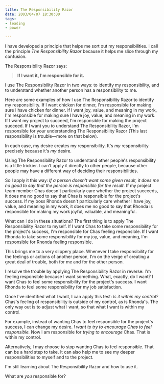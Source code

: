 ```yaml
--- 
title: The Responsibility Razor
date: 2003/04/07 18:30:00
tags: 
- leading
- power

---
```


<p> I have developed a principle that helps me sort out my responsibilities. I call the principle <em>The Responsibility Razor</em> because it helps me slice through my confusion. </p>
<p> The Responsibility Razor says: </p>
<blockquote>
<p>
<strong>If I want it, I'm responsible for it.</strong>
</p>
</blockquote>
<p> I use The Responsibility Razor in two ways: to identify my responsibility, and to understand whether another person has a responsibility to me. </p>
<p> Here are some examples of how I use The Responsibility Razor to identify my responsibility. If I want chicken for dinner, I'm responsible for making sure I have chicken for dinner. If I want joy, value, and meaning in my work, I'm responsible for making sure I have joy, value, and meaning in my work. If I want my project to succeed, I'm responsible for making the project succeed. If I want you to understand The Responsibility Razor, I'm responsible for your understanding The Responsibility Razor (This last responsibility is trouble—more on that below). </p>
<p> In each case, my desire creates my responsibility. It's <em>my</em> responsibility precisely because it's <em>my</em> desire. </p>
<p> Using The Responsibility Razor to understand other people's responsibility is a little trickier. I can't apply it directly to other people, because other people may have a different way of deciding their responsibilities. </p>
<p> So I apply it this way: <em>If a person doesn't want some given result, it does me no good to say that the person is responsible for the result.</em> If my project team member Chas doesn't particularly care whether the project succeeds, it does me no good to say that Chas is responsible for the project's success. If my boss Rhonda doesn't particularly care whether I have joy, value, and meaning in my work, it does me no good to say that Rhonda is responsible for making my work joyful, valuable, and meaningful. </p>
<p> What can I do in these situations? The first thing is to apply The Responsibility Razor to myself. If I want Chas to take some responsibility for the project's success, I'm responsible for Chas feeling responsible. If I want Rhonda to take some responsibility for my joy, value, and meaning, I'm responsible for Rhonda feeling responsible. </p>
<p> This brings me to a very slippery place. Whenever I take responsibility for the feelings or actions of another person, I'm on the verge of creating a great deal of trouble, both for me and for the other person. </p>
<p> I resolve the trouble by applying The Responsibility Razor in reverse: I'm feeling responsible because I want something. What, exactly, do I want? I want Chas to feel some responsibility for the project's success. I want Rhonda to feel some responsibility for my job satisfaction. </p>
<p> Once I've identified what I want, I can apply this test: <em>Is it within my control?</em> Chas's feeling of responsibility is outside of my control, as is Rhonda's. The only way out is to adjust what I want, so that what I want is within my control. </p>
<p> For example, instead of wanting Chas to feel responsible for the project's success, I can change my desire. <em>I want to try to encourage Chas to feel responsible.</em> Now I am responsible for <em>trying to encourage</em> Chas. That is within my control. </p>
<p> Alternatively, I may choose to stop wanting Chas to feel responsible. That can be a hard step to take. It can also help me to see my deeper responsibilities to myself and to the project. </p>
<p> I'm still learning about The Responsibility Razor and how to use it. </p>
<p> What are <em>you</em> responsible for? </p>
